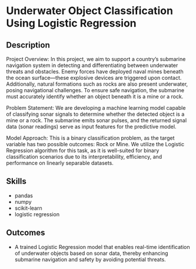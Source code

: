 <h1>Underwater Object Classification Using Logistic Regression</h1>



<h2>Description</h2>
Project Overview:
In this project, we aim to support a country’s submarine navigation system in detecting and differentiating between underwater threats and obstacles. Enemy forces have deployed naval mines beneath the ocean surface—these explosive devices are triggered upon contact. Additionally, natural formations such as rocks are also present underwater, posing navigational challenges. To ensure safe navigation, the submarine must accurately identify whether an object beneath it is a mine or a rock.

Problem Statement:
We are developing a machine learning model capable of classifying sonar signals to determine whether the detected object is a mine or a rock. The submarine emits sonar pulses, and the returned signal data (sonar readings) serve as input features for the predictive model.

Model Approach:
This is a binary classification problem, as the target variable has two possible outcomes: Rock or Mine. We utilize the Logistic Regression algorithm for this task, as it is well-suited for binary classification scenarios due to its interpretability, efficiency, and performance on linearly separable datasets.
<br />


<h2>Skills </h2>

- </b>pandas</b> 
- </b>numpy</b>
- </b>scikit-learn</b>
- </b>logistic regression</b>

<h2>Outcomes </h2>

- </b>A trained Logistic Regression model that enables real-time identification of underwater objects based on sonar data, thereby enhancing submarine navigation and safety by avoiding potential threats.</b> 
